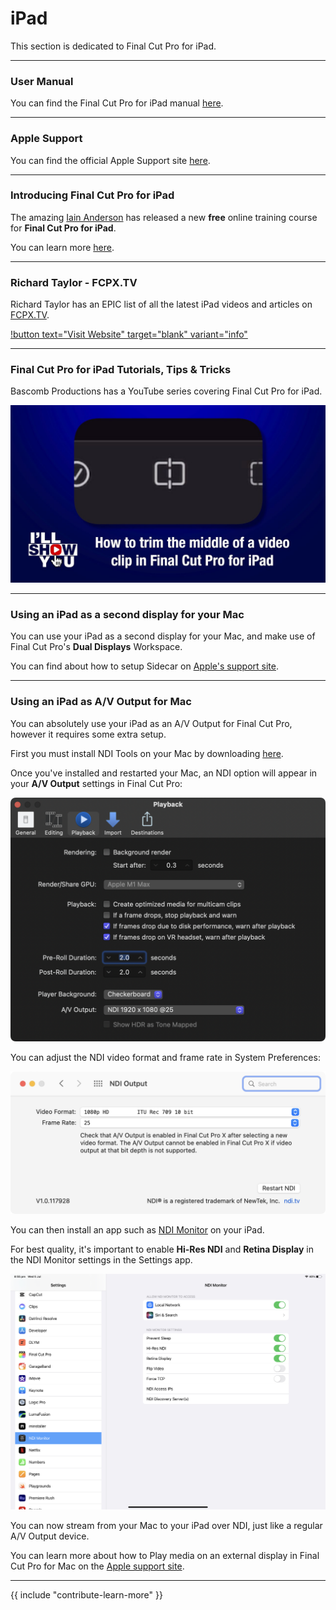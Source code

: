 # iPad

This section is dedicated to Final Cut Pro for iPad.

---

### User Manual

You can find the Final Cut Pro for iPad manual [here](https://support.apple.com/en-au/guide/final-cut-pro-ipad/welcome/ipados).

---

### Apple Support

You can find the official Apple Support site [here](https://support.apple.com/final-cut-pro).

---

### Introducing Final Cut Pro for iPad

The amazing [Iain Anderson](https://iain-anderson.com) has released a new **free** online training course for **Final Cut Pro for iPad**.

You can learn more [here](https://macprovideo.com/course/introducing-final-cut-pro-for-ipad).

---

### Richard Taylor - FCPX.TV

Richard Taylor has an EPIC list of all the latest iPad videos and articles on [FCPX.TV](https://fcpx.tv/).

[!button text="Visit Website" target="blank" variant="info"](https://fcpx.tv/pages1/fcipad.html)

---

### Final Cut Pro for iPad Tutorials, Tips & Tricks

Bascomb Productions has a YouTube series covering Final Cut Pro for iPad.

[![](/static/ill-show-you-ipad.jpg)](https://www.youtube.com/playlist?list=PL-SbkI16sMhT1bGW5j9LDtU77bf7cBEXq)

---

### Using an iPad as a second display for your Mac

You can use your iPad as a second display for your Mac, and make use of Final Cut Pro's **Dual Displays** Workspace.

You can find about how to setup Sidecar on [Apple's support site](https://support.apple.com/en-au/guide/mac-help/mchlf3c6f7ae/mac).

---

### Using an iPad as A/V Output for Mac

You can absolutely use your iPad as an A/V Output for Final Cut Pro, however it requires some extra setup.

First you must install NDI Tools on your Mac by downloading [here](https://downloads.ndi.tv/Tools/NDIToolsInstaller.pkg).

Once you've installed and restarted your Mac, an NDI option will appear in your **A/V Output** settings in Final Cut Pro:

![](/static/ndi-av-output.png)

You can adjust the NDI video format and frame rate in System Preferences:

![](/static/ndi-system-prefs.png)

You can then install an app such as [NDI Monitor](https://apps.apple.com/au/app/ndi-monitor/id1196221514) on your iPad.

For best quality, it's important to enable **Hi-Res NDI** and **Retina Display** in the NDI Monitor settings in the Settings app.

![](/static/ndi-monitor-settings.jpeg)

You can now stream from your Mac to your iPad over NDI, just like a regular A/V Output device.

You can learn more about how to Play media on an external display in Final Cut Pro for Mac on the [Apple support site](https://support.apple.com/en-au/guide/final-cut-pro/vera5b0c804/mac).

---

{{ include "contribute-learn-more" }}
